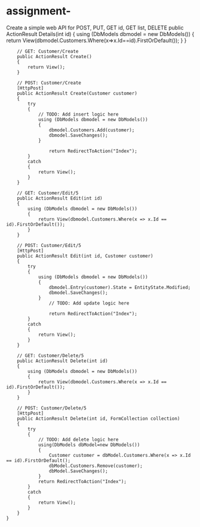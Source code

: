 # assignment-
Create a simple web API for POST, PUT, GET id, GET list, DELETE 
public ActionResult Details(int id)
        {
            using (DbModels dbmodel = new DbModels())
            {
                return View(dbmodel.Customers.Where(x=>x.Id==id).FirstOrDefault());
            }
        }

        // GET: Customer/Create
        public ActionResult Create()
        {
            return View();
        }

        // POST: Customer/Create
        [HttpPost]
        public ActionResult Create(Customer customer)
        {
            try
            {
                // TODO: Add insert logic here
                using (DbModels dbmodel = new DbModels())
                {
                    dbmodel.Customers.Add(customer);
                    dbmodel.SaveChanges();
                }

                    return RedirectToAction("Index");
            }
            catch
            {
                return View();
            }
        }

        // GET: Customer/Edit/5
        public ActionResult Edit(int id)
        {
            using (DbModels dbmodel = new DbModels())
            {
                return View(dbmodel.Customers.Where(x => x.Id == id).FirstOrDefault());
            }
        }

        // POST: Customer/Edit/5
        [HttpPost]
        public ActionResult Edit(int id, Customer customer)
        {
            try
            {
                using (DbModels dbmodel = new DbModels())
                {
                    dbmodel.Entry(customer).State = EntityState.Modified;
                    dbmodel.SaveChanges();
                }
                    // TODO: Add update logic here

                    return RedirectToAction("Index");
            }
            catch
            {
                return View();
            }
        }

        // GET: Customer/Delete/5
        public ActionResult Delete(int id)
        {
            using (DbModels dbmodel = new DbModels())
            {
                return View(dbmodel.Customers.Where(x => x.Id == id).FirstOrDefault());
            }
        }

        // POST: Customer/Delete/5
        [HttpPost]
        public ActionResult Delete(int id, FormCollection collection)
        {
            try
            {
                // TODO: Add delete logic here
                using(DbModels dbModel=new DbModels())
                {
                    Customer customer = dbModel.Customers.Where(x => x.Id == id).FirstOrDefault();
                    dbModel.Customers.Remove(customer);
                    dbModel.SaveChanges();
                }
                return RedirectToAction("Index");
            }
            catch
            {
                return View();
            }
        }
    }
